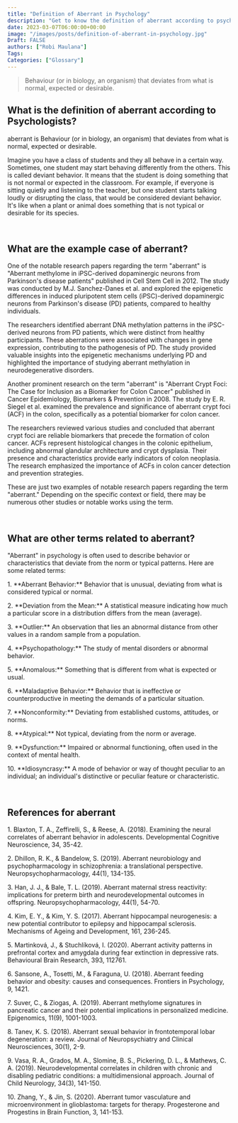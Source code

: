 ```yaml
---
title: "Definition of Aberrant in Psychology"
description: "Get to know the definition of aberrant according to psychologists."
date: 2023-03-07T06:00:00+00:00
image: "/images/posts/definition-of-aberrant-in-psychology.jpg"
Draft: FALSE
authors: ["Robi Maulana"]
Tags: 
Categories: ["Glossary"]
---
```






> Behaviour (or in biology, an organism) that deviates from what is normal, expected or desirable.

## What is the definition of aberrant according to Psychologists?

aberrant is Behaviour (or in biology, an organism) that deviates from what is normal, expected or desirable.

Imagine you have a class of students and they all behave in a certain way. Sometimes, one student may start behaving differently from the others. This is called deviant behavior. It means that the student is doing something that is not normal or expected in the classroom. For example, if everyone is sitting quietly and listening to the teacher, but one student starts talking loudly or disrupting the class, that would be considered deviant behavior. It's like when a plant or animal does something that is not typical or desirable for its species.

 

## What are the example case of aberrant?

One of the notable research papers regarding the term "aberrant" is "Aberrant methylome in iPSC-derived dopaminergic neurons from Parkinson's disease patients" published in Cell Stem Cell in 2012. The study was conducted by M.J. Sanchez-Danes et al. and explored the epigenetic differences in induced pluripotent stem cells (iPSC)-derived dopaminergic neurons from Parkinson's disease (PD) patients, compared to healthy individuals.

The researchers identified aberrant DNA methylation patterns in the iPSC-derived neurons from PD patients, which were distinct from healthy participants. These aberrations were associated with changes in gene expression, contributing to the pathogenesis of PD. The study provided valuable insights into the epigenetic mechanisms underlying PD and highlighted the importance of studying aberrant methylation in neurodegenerative disorders.

Another prominent research on the term "aberrant" is "Aberrant Crypt Foci: The Case for Inclusion as a Biomarker for Colon Cancer" published in Cancer Epidemiology, Biomarkers & Prevention in 2008. The study by E. R. Siegel et al. examined the prevalence and significance of aberrant crypt foci (ACF) in the colon, specifically as a potential biomarker for colon cancer.

The researchers reviewed various studies and concluded that aberrant crypt foci are reliable biomarkers that precede the formation of colon cancer. ACFs represent histological changes in the colonic epithelium, including abnormal glandular architecture and crypt dysplasia. Their presence and characteristics provide early indicators of colon neoplasia. The research emphasized the importance of ACFs in colon cancer detection and prevention strategies.

These are just two examples of notable research papers regarding the term "aberrant." Depending on the specific context or field, there may be numerous other studies or notable works using the term.

 

## What are other terms related to aberrant?

"Aberrant" in psychology is often used to describe behavior or characteristics that deviate from the norm or typical patterns. Here are some related terms:

1\. \*\*Aberrant Behavior:\*\* Behavior that is unusual, deviating from what is considered typical or normal.

2\. \*\*Deviation from the Mean:\*\* A statistical measure indicating how much a particular score in a distribution differs from the mean (average).

3\. \*\*Outlier:\*\* An observation that lies an abnormal distance from other values in a random sample from a population.

4\. \*\*Psychopathology:\*\* The study of mental disorders or abnormal behavior.

5\. \*\*Anomalous:\*\* Something that is different from what is expected or usual.

6\. \*\*Maladaptive Behavior:\*\* Behavior that is ineffective or counterproductive in meeting the demands of a particular situation.

7\. \*\*Nonconformity:\*\* Deviating from established customs, attitudes, or norms.

8\. \*\*Atypical:\*\* Not typical, deviating from the norm or average.

9\. \*\*Dysfunction:\*\* Impaired or abnormal functioning, often used in the context of mental health.

10\. \*\*Idiosyncrasy:\*\* A mode of behavior or way of thought peculiar to an individual; an individual's distinctive or peculiar feature or characteristic.

 

## References for aberrant

1\. Blaxton, T. A., Zeffirelli, S., & Reese, A. (2018). Examining the neural correlates of aberrant behavior in adolescents. Developmental Cognitive Neuroscience, 34, 35-42.

2\. Dhillon, R. K., & Bandelow, S. (2019). Aberrant neurobiology and psychopharmacology in schizophrenia: a translational perspective. Neuropsychopharmacology, 44(1), 134-135.

3\. Han, J. J., & Bale, T. L. (2019). Aberrant maternal stress reactivity: implications for preterm birth and neurodevelopmental outcomes in offspring. Neuropsychopharmacology, 44(1), 54-70.

4\. Kim, E. Y., & Kim, Y. S. (2017). Aberrant hippocampal neurogenesis: a new potential contributor to epilepsy and hippocampal sclerosis. Mechanisms of Ageing and Development, 161, 236-245.

5\. Martinková, J., & Stuchlíková, I. (2020). Aberrant activity patterns in prefrontal cortex and amygdala during fear extinction in depressive rats. Behavioural Brain Research, 393, 112761.

6\. Sansone, A., Tosetti, M., & Faraguna, U. (2018). Aberrant feeding behavior and obesity: causes and consequences. Frontiers in Psychology, 9, 1421.

7\. Suver, C., & Ziogas, A. (2019). Aberrant methylome signatures in pancreatic cancer and their potential implications in personalized medicine. Epigenomics, 11(9), 1001-1003.

8\. Tanev, K. S. (2018). Aberrant sexual behavior in frontotemporal lobar degeneration: a review. Journal of Neuropsychiatry and Clinical Neurosciences, 30(1), 2-9.

9\. Vasa, R. A., Grados, M. A., Slomine, B. S., Pickering, D. L., & Mathews, C. A. (2019). Neurodevelopmental correlates in children with chronic and disabling pediatric conditions: a multidimensional approach. Journal of Child Neurology, 34(3), 141-150.

10\. Zhang, Y., & Jin, S. (2020). Aberrant tumor vasculature and microenvironment in glioblastoma: targets for therapy. Progesterone and Progestins in Brain Function, 3, 141-153.
